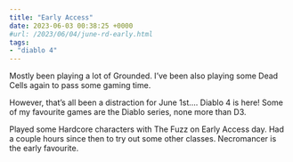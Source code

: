 ```yaml
---
title: "Early Access"
date: 2023-06-03 00:38:25 +0000
#url: /2023/06/04/june-rd-early.html
tags:
- "diablo 4"
---
```

Mostly been playing a lot of Grounded. I’ve been also playing some Dead Cells again to pass some gaming time.  

However, that’s all been a distraction for June 1st…. Diablo 4 is here! Some of my favourite games are the Diablo series, none more than D3. 

Played some Hardcore characters with The Fuzz on Early Access day. Had a couple hours since then to try out some other classes. Necromancer is the early favourite. 